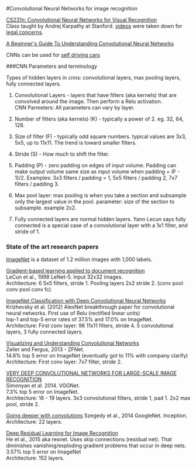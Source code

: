 #Convolutional Neural Networks for image recognition

[CS231n: Convolutional Neural Networks for Visual Recognition](http://cs231n.stanford.edu/syllabus.html)   
Class taught by Andrej Karpathy at Stanford. [videos](https://www.youtube.com/playlist?list=PLLvH2FwAQhnpj1WEB-jHmPuUeQ8mX-XXG) were taken down for [legal concerns](https://twitter.com/karpathy/status/727618058471112704?lang=en).   

[A Beginner's Guide To Understanding Convolutional Neural Networks](https://adeshpande3.github.io/adeshpande3.github.io/A-Beginner's-Guide-To-Understanding-Convolutional-Neural-Networks/)  

CNNs can be used for [self driving cars](http://images.nvidia.com/content/tegra/automotive/images/2016/solutions/pdf/end-to-end-dl-using-px.pdf)  

###CNN Parameters and terminology

Types of hidden layers in cnns: convolutional layers, max pooling layers, fully connected layers.  

1. Convolutional Layers - layers that have filters (aka kernels) that are convolved around the image. Then perform a Relu activation.    
  CNN Parmeters: All parameters can vary by layer.  
  1. Number of filters (aka kernels) (K) - typically a power of 2. eg. 32, 64, 128. 

  2. Size of filter (F) - typically odd square numbers. typical values are 3x3, 5x5, up to 11x11. The trend is toward smaller filters.  

  3. Stride (S) - How much to shift the filter.  
  
  4. Padding (P) - zero padding on edges of input volume. Padding can make output volume same size as input volume when padding =  (F - 1)/2. Examples: 3x3 filters / padding = 1, 5x5 filters / padding 2, 7x7 filters / padding 3.

2. Max pool layer: max pooling is when you take a section and subsample only the largest value in the pool.
  parameter: size of the section to subsample. example 2x2.

3. Fully connected layers are normal hidden layers.  Yann Lecun says fully connected is a special case of a convolutional layer with a 1x1 filter, and stride of 1. 

### State of the art research papers
[ImageNet](http://www.image-net.org/) is a dataset of 1.2 million images with 1,000 labels.  

[Gradient-based learning applied to document recognition](http://yann.lecun.com/exdb/publis/pdf/lecun-98.pdf)  
LeCun et al., 1998 LeNet-5.  Input 32x32 images.  
Architecture: 6 5x5 filters, stride 1. Pooling layers 2x2 stride 2. (conv pool conv pool conv fc)  

[ImageNet Classification with Deep Convolutional Neural Networks](https://papers.nips.cc/paper/4824-imagenet-classification-with-deep-convolutional-neural-networks.pdf)  
Krizhevsky et al. (2012) AlexNet breakthrough paper for convolutional neural networks. First use of Relu (rectified linear units)  
top-1 and top-5 error rates of 37.5% and 17.0% on ImageNet.  
Architecture: First conv layer: 96 11x11 filters, stride 4. 5 convolutional layers, 3 fully connected layers.  

[Visualizing and Understanding Convolutional Networks](https://arxiv.org/pdf/1311.2901v3.pdf)  
Zeiler and Fergus, 2013 - ZFNet.  
14.8% top 5 error on ImageNet (eventually got to 11% with company clarify)  
Architecture: First conv layer: 7x7 filter, stride 2.  

[VERY DEEP CONVOLUTIONAL NETWORKS FOR LARGE-SCALE IMAGE RECOGNITION](https://arxiv.org/pdf/1409.1556.pdf)  
Simonyan et al. 2014.  VGGNet.  
7.3% top 5 error on ImageNet.   
Architecture: 16 - 19 layers. 3x3 convolutional filters, stride 1, pad 1. 2x2 max pool, stride 2.    

[Going deeper with convolutions](https://arxiv.org/pdf/1409.4842v1.pdf)
Szegedy et al., 2014  GoogleNet. Inception.  
Architecture: 22 layers.  

[Deep Residual Learning for Image Recognition](https://arxiv.org/pdf/1512.03385v1.pdf)  
He et al., 2015 aka resnet.  Uses skip connections (residual net). That diminishes vanishing/exploding gradient problems that occur in deep nets.  
3.57% top 5 error on ImageNet  
Architecture: 152 layers.
